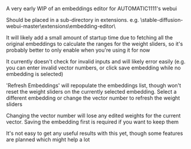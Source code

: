 A very early WIP of an embeddings editor for AUTOMATIC1111's webui

Should be placed in a sub-directory in extensions. e.g. \stable-diffusion-webui-master\extensions\embedding-editor\

It will likely add a small amount of startup time due to fetching all the original embeddings to calculate the ranges for the weight sliders, so it's probably better to only enable when you're using it for now

It currently doesn't check for invalid inputs and will likely error easily (e.g. you can enter invalid vector numbers, or click save embedding while no embedding is selected)

'Refresh Embeddings' will repopulate the embeddings list, though won't reset the weight sliders on the currently selected embedding. Select a different embedding or change the vector number to refresh the weight sliders

Changing the vector number will lose any edited weights for the current vector. Saving the embedding first is required if you want to keep them

It's not easy to get any useful results with this yet, though some features are planned which might help a lot
